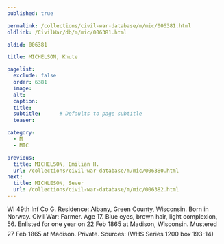 ```yaml
---
published: true

permalink: /collections/civil-war-database/m/mic/006381.html
oldlink: /CivilWar/db/m/mic/006381.html

oldid: 006381

title: MICHELSON, Knute

pagelist:
  exclude: false
  order: 6381
  image: 
  alt:
  caption:
  title:
  subtitle:      # Defaults to page subtitle
  teaser:

category: 
  - M 
  - MIC

previous:
  title: MICHELSON, Emilian H.
  url: /collections/civil-war-database/m/mic/006380.html  
next:
  title: MICHLESON, Sever
  url: /collections/civil-war-database/m/mic/006382.html   
---
```

WI 49th Inf Co G. Residence: Albany, Green County, Wisconsin. Born in Norway. Civil War: Farmer. Age 17. Blue eyes, brown hair, light complexion, 5&#146;6&#148;. Enlisted for one year on 22 Feb 1865 at Madison, Wisconsin. Mustered 27 Feb 1865 at Madison. Private. Sources: (WHS Series 1200 box 193-14)